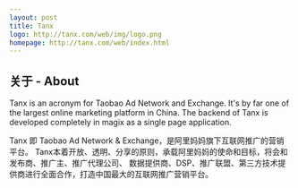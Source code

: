 ```yaml
---
layout: post
title: Tanx
logo: http://tanx.com/web/img/logo.png
homepage: http://tanx.com/web/index.html
---
```


## 关于 - About

Tanx is an acronym for Taobao Ad Network and Exchange. It's by far one of the
largest online marketing platform in China. The backend of Tanx is developed
completely in magix as a single page application.

Tanx 即 Taobao Ad Network & Exchange，是阿里妈妈旗下互联网推广的营销平台。
Tanx本着开放、透明、分享的原则，承载阿里妈妈的使命和目标，将会和发布商、推广主、推广代理公司、
数据提供商、DSP、推广联盟、第三方技术提供商进行全面合作，打造中国最大的互联网推广营销平台。

